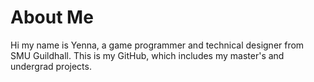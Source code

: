 # About Me
Hi my name is Yenna, a game programmer and technical designer from SMU Guildhall. This is my GitHub, which includes my master's and undergrad projects.
